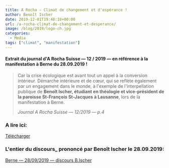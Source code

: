 ```yaml
---
title: A Rocha – Climat de changement et d'espérance !
author: Benoît Ischer
date: 2019-12-01T19:48:18+00:00
url: /a-rocha-climat-de-changement-et-desperance/
image: /blog/2019/logo-ch.jpg
categories:
  - Media
tags: ["climat", "manifestation"]
---
```

#### Extrait du journal d'A Rocha Suisse — 12 / 2019 — en référence à la manifestation à Berne du 28.09.2019 !


<blockquote class="wp-block-quote">
  <p>
    Car la crise écologique est avant tout un appel à la conversion intérieur. Démarche intérieure et de cœur, qui se reflète également par un engagement dans le monde, à l'exemple de l'interpellation publique de <strong>Benoît Ischer, étudiant en théologie et vice-président de la paroisse St-François St-Jacques à Lausanne</strong>, lors de la manifestation à Berne.
  </p>
  
  <cite>Journal A Rocha Suisse — 12/2019 — p.4 </cite>
</blockquote>

### A lire ici:

<a href="/blog/2019/2019-12_A_Rocha_web.pdf" class="btn btn-primary">Télécharger</a>

### L'entier du discours_ prononcé par Benoît Ischer le 28.09.2019: 

<a href="/blog/2019/Berne_discours_B.ischer.pdf" class="btn btn-primary">Berne — 28/09/2019 — discours B.Ischer</a>